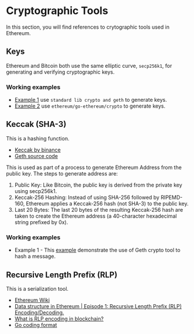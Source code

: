 # Cryptographic Tools

In this section, you will find references to crytographic tools used in Ethereum.

## Keys

Ethereum and Bitcoin both use the same elliptic curve, `secp256k1`, for generating and verifying cryptographic keys.

### Working examples

* [Example 1](./keys/ex1/main.go) use `standard lib crypto and geth` to generate keys.
* [Example 2](./keys/ex2/main.go) use `ethereum/go-ethereum/crypto` to generate keys.

## Keccak (SHA-3)

This is a hashing function.

* [Keccak by binance](https://academy.binance.com/en/glossary/keccak)
* [Geth source code](https://github.com/ethereum/go-ethereum/blob/master/crypto/crypto.go)

This is used as part of a process to generate Ethereum Address from the public key. The steps to generate address are:

1. Public Key: Like Bitcoin, the public key is derived from the private key using secp256k1.
1. Keccak-256 Hashing: Instead of using SHA-256 followed by RIPEMD-160, Ethereum applies a Keccak-256 hash (not SHA-3) to the public key.
1. Last 20 Bytes: The last 20 bytes of the resulting Keccak-256 hash are taken to create the Ethereum address (a 40-character hexadecimal string prefixed by 0x).

### Working examples

* Example 1 - This [example](./keccak/ex1/main.go) demonstrate the use of Geth crypto tool to hash a message.

## Recursive Length Prefix (RLP)

This is a serialization tool.

* [Ethereum Wiki](https://eth.wiki/fundamentals/rlp)
* [Data structure in Ethereum | Episode 1: Recursive Length Prefix (RLP) Encoding/Decoding.](https://medium.com/coinmonks/data-structure-in-ethereum-episode-1-recursive-length-prefix-rlp-encoding-decoding-d1016832f919)
* [What is RLP encoding in blockchain?](https://www.codetd.com/en/article/12305023)
* [Go coding format](https://github.com/ethereum/go-ethereum/blob/59f0e8ae60c777bef384f045edf2a816c4a3ca9d/rlp/encode_test.go#L91)